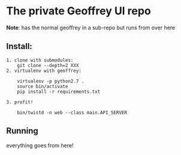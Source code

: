 # The private Geoffrey UI repo

**Note**: has the normal geoffrey in a sub-repo but runs from over here

## Install:

    1. clone with submodules:
        git clone --depth=2 XXX
    2. virtualenv with geoffrey:

        virtualenv -p python2.7 .
        source bin/activate
        pip install -r requirements.txt

    3. profit!

        bin/twistd -n web --class main.API_SERVER

## Running

everything goes from here!

